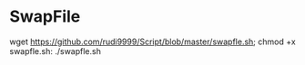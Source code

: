 # SwapFile

wget https://github.com/rudi9999/Script/blob/master/swapfle.sh; chmod +x swapfle.sh: ./swapfle.sh
